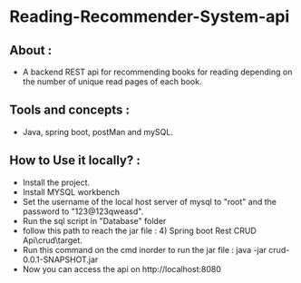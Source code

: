 # Reading-Recommender-System-api
## About :
- A backend REST api for recommending books for reading depending on the number of unique read pages of each book.

## Tools and concepts : 
- Java, spring boot, postMan and mySQL.
## How to Use it locally? :
- Install the project.
- Install MYSQL workbench
- Set the username of the local host server of mysql to "root" and the password to "123@123qweasd".
- Run the sql script in "Database" folder 
- follow this path to reach the jar file : 4) Spring boot Rest CRUD Api\crud\target.
- Run this command on the cmd inorder to run the jar file : java -jar crud-0.0.1-SNAPSHOT.jar
- Now you can access the api on http://localhost:8080

